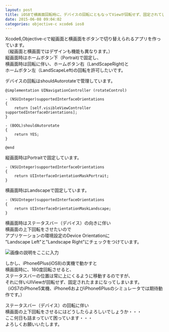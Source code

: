 ```yaml
---
layout: post
title: iOS8で横画面回転時に、デバイスの回転にともなってViewが回転せず、固定されてしまう
date: 2015-06-08 09:04:02
categories: objective-c xcode6 ios8
---
```

<p>Xcode6,Objective-cで縦画面と横画面をボタンで切り替えられるアプリを作っています。<br>
（縦画面と横画面ではデザインも機能も異なります。）<br>
縦画面時はホームボタン下（Portrait)で固定し、<br>
横画面時は回転に伴い、ホームボタン右（LandScapeRight)と<br>
ホームボタン左（LandScapeLeft)の回転を許可したいです。</p>

<p>デバイスの回転はshouldAutorotateで管理しています。</p>

<pre><code>@implementation UINavigationController (rotateControl)

- (NSUInteger)supportedInterfaceOrientations
{
    return [self.visibleViewController supportedInterfaceOrientations];
}

- (BOOL)shouldAutorotate
{
    return YES;
}

@end
</code></pre>

<p>縦画面時はPortraitで固定しています。</p>

<pre><code>- (NSUInteger)supportedInterfaceOrientations
{
    return UIInterfaceOrientationMaskPortrait;
}
</code></pre>

<p>横画面時はLandscapeで固定しています。</p>

<pre><code>- (NSUInteger)supportedInterfaceOrientations
{
    return UIInterfaceOrientationMaskLandscape;
}
</code></pre>

<p>横画面時はステータスバー（デバイス）の向きに伴い<br>
横画面の上下回転をさせたいので<br>
アプリケーションの環境設定のDevice Orientationに<br>
"Landscape Left"と"Landscape Right"にチェックをつけています。</p>

<p><img src="https://i.stack.imgur.com/oVB23.png" alt="画像の説明をここに入力"></p>

<p>しかし、iPhone6Plus(iOS8)の実機で動かすと<br>
横画面時に、180度回転させると、<br>
ステータスバーの位置は常に上にくるように移動するのですが、<br>
それに伴いUIViewが回転せず、固定されたままになってしまいます。<br>
（iOS7のiPhone5実機、iPhone6およびiPhone6Plusのシミュレータでは期待動作です。）</p>

<p>ステータスバー（デバイス）の回転に伴い<br>
横画面の上下回転をさせるにはどうしたらよろしいでしょうか・・・<br>
ここ何日も詰まっていて困っています・・・<br>
よろしくお願いいたします。</p>

